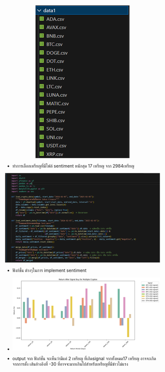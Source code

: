 <p align="center">
  <img src="รูป/1.png"/>
</p>

- ทำการเลือกเหรียญที่มีไฟล์ sentiment หนักสุด 17 เหรียญ จาก 2984เหรียญ

<p align="center">
  <img src="รูป/2.png"/>
</p>

- ฟังก์ชั่น ต่างๆในการ implement sentiment



- <p align="center">
  <img src="รูป/output.png"/>
</p>

- output จาก ฟังก์ชั่น จะเห็นว่ามีแค่ 2 เหรียญ ที่เกิดsignal จากทั้งหมด17 เหรียญ อาจจะเกิดจากการตั้ง เส้นอ้างอิงที่ -30 ที่อาจจะมากเกินไปสำหรับเหรียญที่มีข่าวไม่แรง



